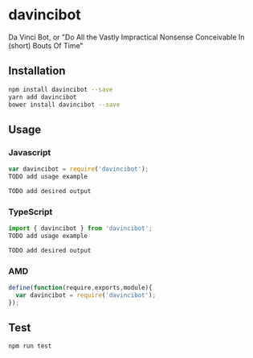 # davincibot
Da Vinci Bot, or "Do All the Vastly Impractical Nonsense Conceivable In (short) Bouts Of Time"

## Installation

```sh
npm install davincibot --save
yarn add davincibot
bower install davincibot --save
```

## Usage

### Javascript

```javascript
var davincibot = require('davincibot');
TODO add usage example
```
```sh
TODO add desired output
```

### TypeScript
```typescript
import { davincibot } from 'davincibot';
TODO add usage example
```
```sh
TODO add desired output
```

### AMD
```javascript
define(function(require,exports,module){
  var davincibot = require('davincibot');
});
```

## Test 
```sh
npm run test
```
